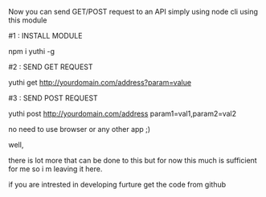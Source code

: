 Now you can send GET/POST request to an API simply using node cli using this module

#1 : INSTALL MODULE

npm i yuthi -g

#2 : SEND GET REQUEST

yuthi get http://yourdomain.com/address?param=value

#3 : SEND POST REQUEST

yuthi post http://yourdomain.com/address param1=val1,param2=val2

no need to use browser or any other app ;)

well,

there is lot more that can be done to this but for now this much is sufficient for me so i m leaving it here.

if you are intrested in developing furture get the code from github 

